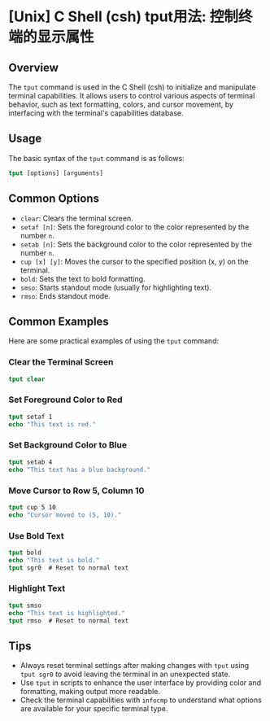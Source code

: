 # [Unix] C Shell (csh) tput用法: 控制终端的显示属性

## Overview
The `tput` command is used in the C Shell (csh) to initialize and manipulate terminal capabilities. It allows users to control various aspects of terminal behavior, such as text formatting, colors, and cursor movement, by interfacing with the terminal's capabilities database.

## Usage
The basic syntax of the `tput` command is as follows:

```csh
tput [options] [arguments]
```

## Common Options
- `clear`: Clears the terminal screen.
- `setaf [n]`: Sets the foreground color to the color represented by the number `n`.
- `setab [n]`: Sets the background color to the color represented by the number `n`.
- `cup [x] [y]`: Moves the cursor to the specified position (x, y) on the terminal.
- `bold`: Sets the text to bold formatting.
- `smso`: Starts standout mode (usually for highlighting text).
- `rmso`: Ends standout mode.

## Common Examples
Here are some practical examples of using the `tput` command:

### Clear the Terminal Screen
```csh
tput clear
```

### Set Foreground Color to Red
```csh
tput setaf 1
echo "This text is red."
```

### Set Background Color to Blue
```csh
tput setab 4
echo "This text has a blue background."
```

### Move Cursor to Row 5, Column 10
```csh
tput cup 5 10
echo "Cursor moved to (5, 10)."
```

### Use Bold Text
```csh
tput bold
echo "This text is bold."
tput sgr0  # Reset to normal text
```

### Highlight Text
```csh
tput smso
echo "This text is highlighted."
tput rmso  # Reset to normal text
```

## Tips
- Always reset terminal settings after making changes with `tput` using `tput sgr0` to avoid leaving the terminal in an unexpected state.
- Use `tput` in scripts to enhance the user interface by providing color and formatting, making output more readable.
- Check the terminal capabilities with `infocmp` to understand what options are available for your specific terminal type.